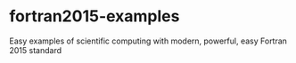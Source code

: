 # fortran2015-examples
Easy examples of scientific computing with modern, powerful, easy Fortran 2015 standard
